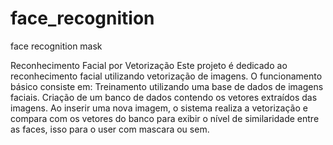 # face_recognition
face recognition mask

Reconhecimento Facial por Vetorização Este projeto é dedicado ao reconhecimento facial utilizando vetorização de imagens. O funcionamento básico consiste em:  Treinamento utilizando uma base de dados de imagens faciais.  Criação de um banco de dados contendo os vetores extraídos das imagens.  Ao inserir uma nova imagem, o sistema realiza a vetorização e compara com os vetores do banco para exibir o nível de similaridade entre as faces, isso para o user com mascara ou sem. 
